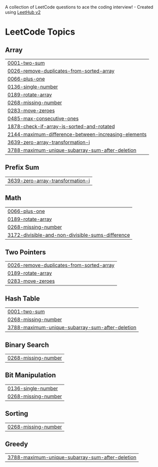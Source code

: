 A collection of LeetCode questions to ace the coding interview! - Created using [LeetHub v2](https://github.com/arunbhardwaj/LeetHub-2.0)
<!---LeetCode Topics Start-->
# LeetCode Topics
## Array
|  |
| ------- |
| [0001-two-sum](https://github.com/Ashwini2114/Leetcode-Solutions/tree/master/0001-two-sum) |
| [0026-remove-duplicates-from-sorted-array](https://github.com/Ashwini2114/Leetcode-Solutions/tree/master/0026-remove-duplicates-from-sorted-array) |
| [0066-plus-one](https://github.com/Ashwini2114/Leetcode-Solutions/tree/master/0066-plus-one) |
| [0136-single-number](https://github.com/Ashwini2114/Leetcode-Solutions/tree/master/0136-single-number) |
| [0189-rotate-array](https://github.com/Ashwini2114/Leetcode-Solutions/tree/master/0189-rotate-array) |
| [0268-missing-number](https://github.com/Ashwini2114/Leetcode-Solutions/tree/master/0268-missing-number) |
| [0283-move-zeroes](https://github.com/Ashwini2114/Leetcode-Solutions/tree/master/0283-move-zeroes) |
| [0485-max-consecutive-ones](https://github.com/Ashwini2114/Leetcode-Solutions/tree/master/0485-max-consecutive-ones) |
| [1878-check-if-array-is-sorted-and-rotated](https://github.com/Ashwini2114/Leetcode-Solutions/tree/master/1878-check-if-array-is-sorted-and-rotated) |
| [2144-maximum-difference-between-increasing-elements](https://github.com/Ashwini2114/Leetcode-Solutions/tree/master/2144-maximum-difference-between-increasing-elements) |
| [3639-zero-array-transformation-i](https://github.com/Ashwini2114/Leetcode-Solutions/tree/master/3639-zero-array-transformation-i) |
| [3788-maximum-unique-subarray-sum-after-deletion](https://github.com/Ashwini2114/Leetcode-Solutions/tree/master/3788-maximum-unique-subarray-sum-after-deletion) |
## Prefix Sum
|  |
| ------- |
| [3639-zero-array-transformation-i](https://github.com/Ashwini2114/Leetcode-Solutions/tree/master/3639-zero-array-transformation-i) |
## Math
|  |
| ------- |
| [0066-plus-one](https://github.com/Ashwini2114/Leetcode-Solutions/tree/master/0066-plus-one) |
| [0189-rotate-array](https://github.com/Ashwini2114/Leetcode-Solutions/tree/master/0189-rotate-array) |
| [0268-missing-number](https://github.com/Ashwini2114/Leetcode-Solutions/tree/master/0268-missing-number) |
| [3172-divisible-and-non-divisible-sums-difference](https://github.com/Ashwini2114/Leetcode-Solutions/tree/master/3172-divisible-and-non-divisible-sums-difference) |
## Two Pointers
|  |
| ------- |
| [0026-remove-duplicates-from-sorted-array](https://github.com/Ashwini2114/Leetcode-Solutions/tree/master/0026-remove-duplicates-from-sorted-array) |
| [0189-rotate-array](https://github.com/Ashwini2114/Leetcode-Solutions/tree/master/0189-rotate-array) |
| [0283-move-zeroes](https://github.com/Ashwini2114/Leetcode-Solutions/tree/master/0283-move-zeroes) |
## Hash Table
|  |
| ------- |
| [0001-two-sum](https://github.com/Ashwini2114/Leetcode-Solutions/tree/master/0001-two-sum) |
| [0268-missing-number](https://github.com/Ashwini2114/Leetcode-Solutions/tree/master/0268-missing-number) |
| [3788-maximum-unique-subarray-sum-after-deletion](https://github.com/Ashwini2114/Leetcode-Solutions/tree/master/3788-maximum-unique-subarray-sum-after-deletion) |
## Binary Search
|  |
| ------- |
| [0268-missing-number](https://github.com/Ashwini2114/Leetcode-Solutions/tree/master/0268-missing-number) |
## Bit Manipulation
|  |
| ------- |
| [0136-single-number](https://github.com/Ashwini2114/Leetcode-Solutions/tree/master/0136-single-number) |
| [0268-missing-number](https://github.com/Ashwini2114/Leetcode-Solutions/tree/master/0268-missing-number) |
## Sorting
|  |
| ------- |
| [0268-missing-number](https://github.com/Ashwini2114/Leetcode-Solutions/tree/master/0268-missing-number) |
## Greedy
|  |
| ------- |
| [3788-maximum-unique-subarray-sum-after-deletion](https://github.com/Ashwini2114/Leetcode-Solutions/tree/master/3788-maximum-unique-subarray-sum-after-deletion) |
<!---LeetCode Topics End-->